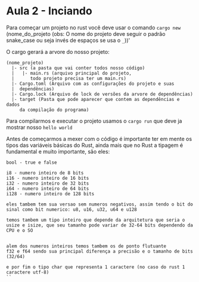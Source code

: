 # Aula 2 - Inciando

Para começar um projeto no rust você deve usar o comando `cargo new` 
(nome_do_projeto (obs: O nome do projeto deve seguir o padrão snake_case
ou seja invés de espaços se usa o `_`))'


O cargo gerará a arvore do nosso projeto:

  
```
(nome_projeto)
  |- src (a pasta que vai conter todos nosso código)
  |   |- main.rs (arquivo principal do projeto,
  |      todo projeto precisa ter um main.rs)
  |- Cargo.toml (Arquivo com as configurações do projeto e suas  
  |  dependências)
  |- Cargo.lock (Arquivo de lock de versões da arvore de dependências)
  |- target (Pasta que pode aparecer que contem as dependências e dados  
     da compilação do programa)
```

Para compilarmos e executar o projeto usamos o `cargo run` que deve ja mostrar nosso `hello world`

Antes de começarmos a mexer com o código é importante ter em mente os tipos das variáveis básicas do Rust, ainda mais que no Rust a tipagem é fundamental e muito importante, são eles:

```
bool - true e false

i8 - numero inteiro de 8 bits
i16 - numero inteiro de 16 bits
i32 - numero inteiro de 32 bits
i64 - numero inteiro de 64 bits
i128 - numero inteiro de 128 bits

eles tambem tem sua versao sem numeros negativos, assim tendo o bit do sinal como bit numerico: u8, u16, u32, u64 e u128

temos tambem um tipo inteiro que depende da arquitetura que seria o usize e isize, que seu tamanho pode variar de 32-64 bits dependendo da CPU e o SO


alem dos numeros inteiros temos tambem os de ponto flutuante
f32 e f64 sendo sua principal diferença a precisão e o tamanho de bits (32/64)

e por fim o tipo char que representa 1 caractere (no caso do rust 1 caractere utf-8)
``